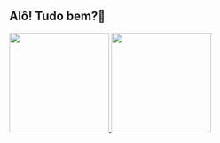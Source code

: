 ## Alô! Tudo bem?👋

<div>
  <a href="https://github.com/cjramos-shift">
    <img height="180em" src="https://github-readme-stats.vercel.app/api?username=ViniciusG-Ribeiro&show_icons=true&theme=tokyonight&include_all_commits=true&count_private=true"/>
    <img height="180em" src="https://github-readme-stats.vercel.app/api/top-langs/?username=ViniciusG-Ribeiro&layout=compact&langs_count=6&theme=tokyonight"/>
  </a>
</div>

<!--
**cjramos-shift/cjramos-shift** is a ✨ _special_ ✨ repository because its `README.md` (this file) appears on your GitHub profile.

Here are some ideas to get you started:

- 🔭 I’m currently working on ...
- 🌱 I’m currently learning ...
- 👯 I’m looking to collaborate on ...
- 🤔 I’m looking for help with ...
- 💬 Ask me about ...
- 📫 How to reach me: ...
- 😄 Pronouns: ...
- ⚡ Fun fact: ...
-->
